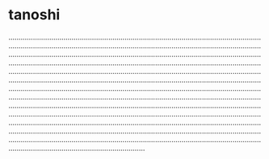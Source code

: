 # tanoshi
...............................................................................................................................................................................................................................................................................................................................................................................................................................................................................................................................................................................................................................................................................................................................................................................................................................................................................................................................................................................................................................................................................................................................................................................................................................................................................................................................................................................................................................................................................................................................................................................................................................................................................................................................................